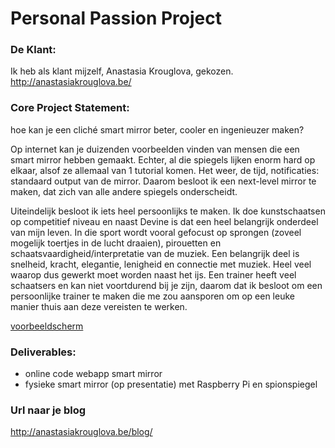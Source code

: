 # Personal Passion Project


### De Klant: 
Ik heb als klant mijzelf, Anastasia Krouglova, gekozen.
http://anastasiakrouglova.be/


### Core Project Statement: 
hoe kan je een cliché smart mirror beter, cooler en ingenieuzer maken?

Op internet kan je duizenden voorbeelden vinden van mensen die een smart mirror hebben gemaakt. Echter, al die spiegels lijken enorm hard op elkaar, alsof ze allemaal van 1 tutorial komen. Het weer, de tijd, notificaties: standaard output van de mirror. Daarom besloot ik een next-level mirror te maken, dat zich van alle andere spiegels onderscheidt.

Uiteindelijk besloot ik iets heel persoonlijks te maken. Ik doe kunstschaatsen op competitief niveau en naast Devine is dat een heel belangrijk onderdeel van mijn leven. In die sport wordt vooral gefocust op sprongen (zoveel mogelijk toertjes in de lucht draaien), pirouetten en schaatsvaardigheid/interpretatie van de muziek. Een belangrijk deel is snelheid, kracht, elegantie, lenigheid en connectie met muziek. Heel veel waarop dus gewerkt moet worden naast het ijs. Een trainer heeft veel schaatsers en kan niet voortdurend bij je zijn, daarom dat ik besloot om een persoonlijke trainer te maken die me zou aansporen om op een leuke manier thuis aan deze vereisten te werken.

[voorbeeldscherm](./assets/img/readme/sport.png)

### Deliverables: 

- online code webapp smart mirror
- fysieke smart mirror (op presentatie) met Raspberry Pi en spionspiegel

### Url naar je blog
http://anastasiakrouglova.be/blog/
